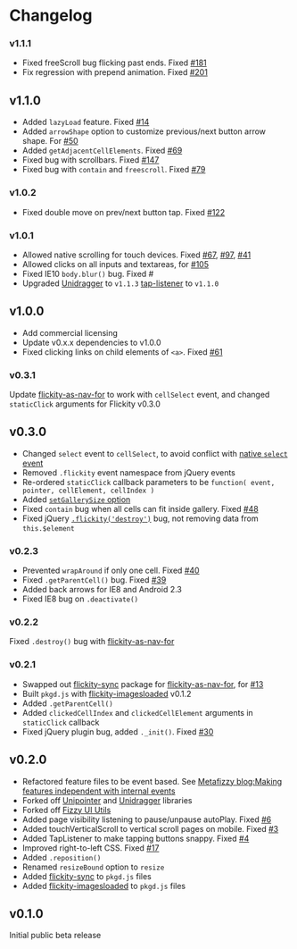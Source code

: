 # Changelog

### v1.1.1

+ Fixed freeScroll bug flicking past ends. Fixed [#181](https://github.com/metafizzy/flickity/issues/181)
+ Fix regression with prepend animation. Fixed [#201](https://github.com/metafizzy/flickity/issues/201)

## v1.1.0

+ Added `lazyLoad` feature. Fixed [#14](https://github.com/metafizzy/flickity/issues/14)
+ Added `arrowShape` option to customize previous/next button arrow shape. For [#50](https://github.com/metafizzy/flickity/issues/50)
+ Added `getAdjacentCellElements`. Fixed [#69](https://github.com/metafizzy/flickity/issues/69)
+ Fixed bug with scrollbars. Fixed [#147](https://github.com/metafizzy/flickity/issues/147)
+ Fixed bug with `contain` and `freescroll`. Fixed [#79](https://github.com/metafizzy/flickity/issues/79)

### v1.0.2

+ Fixed double move on prev/next button tap. Fixed [#122](https://github.com/metafizzy/flickity/issues/122)

### v1.0.1

+ Allowed native scrolling for touch devices. Fixed [#67](https://github.com/metafizzy/flickity/issues/67), [#97](https://github.com/metafizzy/flickity/issues/97), [#41](https://github.com/metafizzy/flickity/issues/41)
+ Allowed clicks on all inputs and textareas, for [#105](https://github.com/metafizzy/flickity/issues/105)
+ Fixed IE10 `body.blur()` bug. Fixed #
+ Upgraded [Unidragger](https://github.com/metafizzy/unidragger) to `v1.1.3` [tap-listener](https://github.com/metafizzy/tap-listener) to `v1.1.0`

## v1.0.0

+ Add commercial licensing
+ Update v0.x.x dependencies to v1.0.0
+ Fixed clicking links on child elements of `<a>`. Fixed [#61](https://github.com/metafizzy/flickity/issues/61)

### v0.3.1

Update [flickity-as-nav-for](https://github.com/metafizzy/flickity-as-nav-for) to work with `cellSelect` event, and changed `staticClick` arguments for Flickity v0.3.0

## v0.3.0

+ Changed `select` event to `cellSelect`, to avoid conflict with [native `select` event](https://developer.mozilla.org/en-US/docs/Web/Events/select)
+ Removed `.flickity` event namespace from jQuery events
+ Re-ordered `staticClick` callback parameters to be `function( event, pointer, cellElement, cellIndex )`
+ Added [`setGallerySize` option](http://flickity.metafizzy.co/options.html#setgallerysize)
+ Fixed `contain` bug when all cells can fit inside gallery. Fixed [#48](https://github.com/metafizzy/flickity/issues/48)
+ Fixed jQuery [`.flickity('destroy')`](http://flickity.metafizzy.co/api.html#destroy) bug, not removing data from `this.$element`

### v0.2.3

+ Prevented `wrapAround` if only one cell. Fixed [#40](https://github.com/metafizzy/flickity/issues/40)
+ Fixed `.getParentCell()` bug. Fixed [#39](https://github.com/metafizzy/flickity/issues/39)
+ Added back arrows for IE8 and Android 2.3
+ Fixed IE8 bug on `.deactivate()`

### v0.2.2

Fixed `.destroy()` bug with [flickity-as-nav-for](https://github.com/metafizzy/flickity-as-nav-for)

### v0.2.1

+ Swapped out [flickity-sync](https://github.com/metafizzy/flickity-sync) package for [flickity-as-nav-for](https://github.com/metafizzy/flickity-as-nav-for), for [#13](https://github.com/metafizzy/flickity/issues/13)
+ Built `pkgd.js` with [flickity-imagesloaded](https://github.com/metafizzy/flickity-imagesloaded) v0.1.2
+ Added `.getParentCell()`
+ Added `clickedCellIndex` and `clickedCellElement` arguments in `staticClick` callback
+ Fixed jQuery plugin bug, added `._init()`. Fixed [#30](https://github.com/metafizzy/flickity/issues/30)

## v0.2.0

+ Refactored feature files to be event based. See [Metafizzy blog:Making features independent with internal events ](http://metafizzy.co/blog/making-features-independent-with-internal-events/)
+ Forked off [Unipointer](https://github.com/metafizzy/unipointer) and [Unidragger](https://github.com/metafizzy/unidragger) libraries
+ Forked off [Fizzy UI Utils](https://github.com/metafizzy/fizzy-ui-utils)
+ Added page visibility listening to pause/unpause autoPlay. Fixed [#6](https://github.com/metafizzy/flickity/issues/6)
+ Added touchVerticalScroll to vertical scroll pages on mobile. Fixed [#3](https://github.com/metafizzy/flickity/issues/3)
+ Added TapListener to make tapping buttons snappy. Fixed [#4](https://github.com/metafizzy/flickity/issues/4)
+ Improved right-to-left CSS. Fixed [#17](https://github.com/metafizzy/flickity/issues/17)
+ Added `.reposition()`
+ Renamed `resizeBound` option to `resize`
+ Added [flickity-sync](https://github.com/metafizzy/flickity-sync) to `pkgd.js` files
+ Added [flickity-imagesloaded](https://github.com/metafizzy/flickity-imagesloaded) to `pkgd.js` files

## v0.1.0

Initial public beta release
